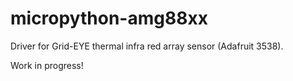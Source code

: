 # micropython-amg88xx
Driver for Grid-EYE thermal infra red array sensor (Adafruit 3538).

Work in progress!
